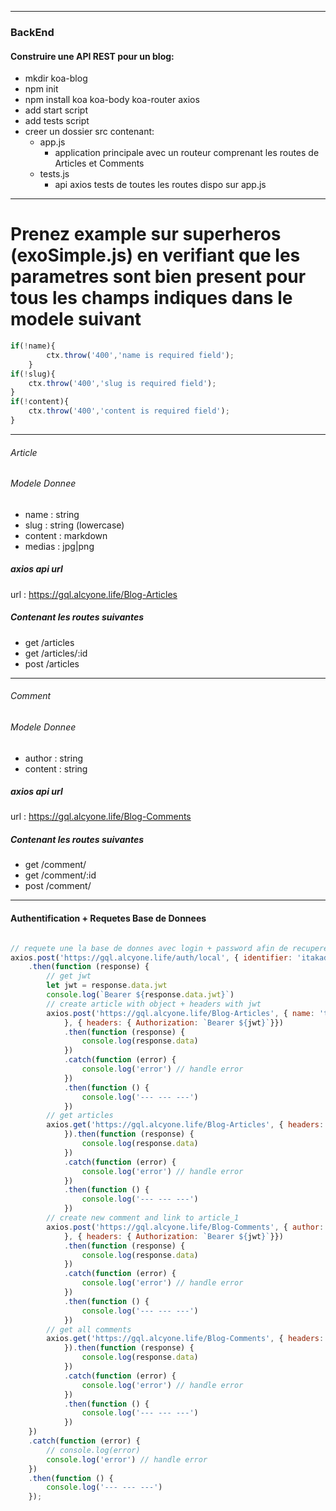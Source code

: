 
---

### BackEnd
#### Construire une API REST pour un blog:

- mkdir koa-blog
- npm init
- npm install koa koa-body koa-router axios
- add start script
- add tests script
- creer un dossier src contenant:
    - app.js
        - application principale avec un routeur comprenant les routes de Articles et Comments
    - tests.js
        - api axios tests de toutes les routes dispo sur app.js

---

# Prenez example sur superheros (exoSimple.js) en verifiant que les parametres sont bien present pour tous les champs indiques dans le modele suivant
```js
if(!name){
        ctx.throw('400','name is required field');
    }
if(!slug){
    ctx.throw('400','slug is required field');
}
if(!content){
    ctx.throw('400','content is required field');
}
```

---

###### Article
###### Modele Donnee
- name      : string
- slug      : string (lowercase)
- content   : markdown
- medias    : jpg|png
##### axios api url
url : https://gql.alcyone.life/Blog-Articles
##### Contenant les routes suivantes
- get       /articles
- get       /articles/:id
- post      /articles
<!-- - delete    /articles/:id
- put       /articles/:id -->
---
###### Comment
###### Modele Donnee
- author    : string
- content   : string
##### axios api url
url : https://gql.alcyone.life/Blog-Comments
##### Contenant les routes suivantes
- get       /comment/
- get       /comment/:id
- post      /comment/
<!-- - delete    /articles/comment/:id
- put       /articles/comment/:id -->


---

#### Authentification + Requetes Base de Donnees
```js

// requete une la base de donnes avec login + password afin de recuperer un token (jwt : json web token)
axios.post('https://gql.alcyone.life/auth/local', { identifier: 'itakad@gmail.com', password: 'itakad2020' })
    .then(function (response) {
        // get jwt
        let jwt = response.data.jwt
        console.log(`Bearer ${response.data.jwt}`)
        // create article with object + headers with jwt
        axios.post('https://gql.alcyone.life/Blog-Articles', { name: 'test-2', slug: 'slug-test-2', content: 'blablabla'
            }, { headers: { Authorization: `Bearer ${jwt}`}})
            .then(function (response) {
                console.log(response.data)
            })
            .catch(function (error) {
                console.log('error') // handle error
            })
            .then(function () {
                console.log('--- --- ---')
            })
        // get articles
        axios.get('https://gql.alcyone.life/Blog-Articles', { headers: { Authorization: `Bearer ${jwt}` }
            }).then(function (response) {
                console.log(response.data)
            })
            .catch(function (error) {
                console.log('error') // handle error
            })
            .then(function () {
                console.log('--- --- ---')
            })
        // create new comment and link to article_1
        axios.post('https://gql.alcyone.life/Blog-Comments', { author: 'damien', content: 'blablabla', blog_article: 1
            }, { headers: { Authorization: `Bearer ${jwt}`}})
            .then(function (response) {
                console.log(response.data)
            })
            .catch(function (error) {
                console.log('error') // handle error
            })
            .then(function () {
                console.log('--- --- ---')
            })
        // get all comments
        axios.get('https://gql.alcyone.life/Blog-Comments', { headers: { Authorization: `Bearer ${jwt}` }
            }).then(function (response) {
                console.log(response.data)
            })
            .catch(function (error) {
                console.log('error') // handle error
            })
            .then(function () {
                console.log('--- --- ---')
            })
    })
    .catch(function (error) {
        // console.log(error)
        console.log('error') // handle error
    })
    .then(function () {
        console.log('--- --- ---')
    });
```